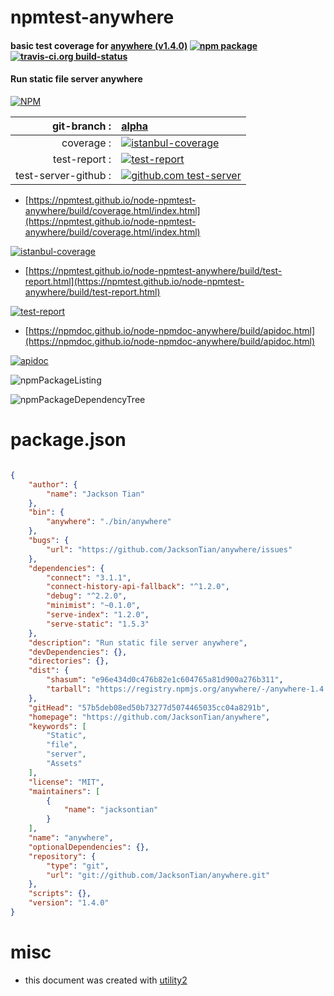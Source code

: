 # npmtest-anywhere

#### basic test coverage for  [anywhere (v1.4.0)](https://github.com/JacksonTian/anywhere)  [![npm package](https://img.shields.io/npm/v/npmtest-anywhere.svg?style=flat-square)](https://www.npmjs.org/package/npmtest-anywhere) [![travis-ci.org build-status](https://api.travis-ci.org/npmtest/node-npmtest-anywhere.svg)](https://travis-ci.org/npmtest/node-npmtest-anywhere)

#### Run static file server anywhere

[![NPM](https://nodei.co/npm/anywhere.png?downloads=true&downloadRank=true&stars=true)](https://www.npmjs.com/package/anywhere)

| git-branch : | [alpha](https://github.com/npmtest/node-npmtest-anywhere/tree/alpha)|
|--:|:--|
| coverage : | [![istanbul-coverage](https://npmtest.github.io/node-npmtest-anywhere/build/coverage.badge.svg)](https://npmtest.github.io/node-npmtest-anywhere/build/coverage.html/index.html)|
| test-report : | [![test-report](https://npmtest.github.io/node-npmtest-anywhere/build/test-report.badge.svg)](https://npmtest.github.io/node-npmtest-anywhere/build/test-report.html)|
| test-server-github : | [![github.com test-server](https://npmtest.github.io/node-npmtest-anywhere/GitHub-Mark-32px.png)](https://npmtest.github.io/node-npmtest-anywhere/build/app/index.html) | | build-artifacts : | [![build-artifacts](https://npmtest.github.io/node-npmtest-anywhere/glyphicons_144_folder_open.png)](https://github.com/npmtest/node-npmtest-anywhere/tree/gh-pages/build)|

- [https://npmtest.github.io/node-npmtest-anywhere/build/coverage.html/index.html](https://npmtest.github.io/node-npmtest-anywhere/build/coverage.html/index.html)

[![istanbul-coverage](https://npmtest.github.io/node-npmtest-anywhere/build/screenCapture.buildCi.browser.%252Ftmp%252Fbuild%252Fcoverage.lib.html.png)](https://npmtest.github.io/node-npmtest-anywhere/build/coverage.html/index.html)

- [https://npmtest.github.io/node-npmtest-anywhere/build/test-report.html](https://npmtest.github.io/node-npmtest-anywhere/build/test-report.html)

[![test-report](https://npmtest.github.io/node-npmtest-anywhere/build/screenCapture.buildCi.browser.%252Ftmp%252Fbuild%252Ftest-report.html.png)](https://npmtest.github.io/node-npmtest-anywhere/build/test-report.html)

- [https://npmdoc.github.io/node-npmdoc-anywhere/build/apidoc.html](https://npmdoc.github.io/node-npmdoc-anywhere/build/apidoc.html)

[![apidoc](https://npmdoc.github.io/node-npmdoc-anywhere/build/screenCapture.buildCi.browser.%252Ftmp%252Fbuild%252Fapidoc.html.png)](https://npmdoc.github.io/node-npmdoc-anywhere/build/apidoc.html)

![npmPackageListing](https://npmtest.github.io/node-npmtest-anywhere/build/screenCapture.npmPackageListing.svg)

![npmPackageDependencyTree](https://npmtest.github.io/node-npmtest-anywhere/build/screenCapture.npmPackageDependencyTree.svg)



# package.json

```json

{
    "author": {
        "name": "Jackson Tian"
    },
    "bin": {
        "anywhere": "./bin/anywhere"
    },
    "bugs": {
        "url": "https://github.com/JacksonTian/anywhere/issues"
    },
    "dependencies": {
        "connect": "3.1.1",
        "connect-history-api-fallback": "^1.2.0",
        "debug": "^2.2.0",
        "minimist": "~0.1.0",
        "serve-index": "1.2.0",
        "serve-static": "1.5.3"
    },
    "description": "Run static file server anywhere",
    "devDependencies": {},
    "directories": {},
    "dist": {
        "shasum": "e96e434d0c476b82e1c604765a81d900a276b311",
        "tarball": "https://registry.npmjs.org/anywhere/-/anywhere-1.4.0.tgz"
    },
    "gitHead": "57b5deb08ed50b73277d5074465035cc04a8291b",
    "homepage": "https://github.com/JacksonTian/anywhere",
    "keywords": [
        "Static",
        "file",
        "server",
        "Assets"
    ],
    "license": "MIT",
    "maintainers": [
        {
            "name": "jacksontian"
        }
    ],
    "name": "anywhere",
    "optionalDependencies": {},
    "repository": {
        "type": "git",
        "url": "git://github.com/JacksonTian/anywhere.git"
    },
    "scripts": {},
    "version": "1.4.0"
}
```



# misc
- this document was created with [utility2](https://github.com/kaizhu256/node-utility2)
